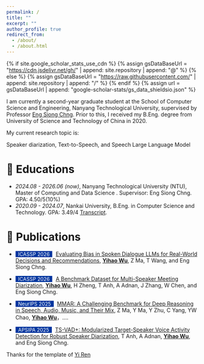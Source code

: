```yaml
---
permalink: /
title: ""
excerpt: ""
author_profile: true
redirect_from: 
  - /about/
  - /about.html
---
```


{% if site.google_scholar_stats_use_cdn %}
{% assign gsDataBaseUrl = "https://cdn.jsdelivr.net/gh/" | append: site.repository | append: "@" %}
{% else %}
{% assign gsDataBaseUrl = "https://raw.githubusercontent.com/" | append: site.repository | append: "/" %}
{% endif %}
{% assign url = gsDataBaseUrl | append: "google-scholar-stats/gs_data_shieldsio.json" %}

<span class='anchor' id='about-me'></span>

I am currently a second-year graduate student at the School of Computer Science and Engineering, Nanyang Technological University, supervised by Professor [Eng Siong Chng](https://scholar.google.com/citations?hl=en&user=FJodrCcAAAAJ). 
Prior to this, I received my B.Eng. degree from University of Science and Technology of China in 2020.

My current research topic is:

Speaker diarization, Text-to-Speech, and Speech Large Language Model

# 📖 Educations
- *2024.08 - 2026.06 (now)*, Nanyang Technological University (NTU), Master of Computing and Data Science . Supervisor: Eng Siong Chng.  GPA: 4.50/5(10%)
- *2020.09 - 2024.07*, Nankai University, B.Eng. in Computer Science and Technology. GPA: 3.49/4 [Transcript](https://github.com/wyhzhen6/wyhzhen6.github.io/blob/main/transcript.pdf). 


# 📝 Publications  

- <span style="display:inline-block; background-color:#00369F; color:#fff; padding:0px 7px; margin-right:5px; font-size:13px;">ICASSP 2026</span> [Evaluating Bias in Spoken Dialogue LLMs for Real-World Decisions and Recommendations](#), **<u>Yihao Wu</u>**, Z Ma, T Wang, and Eng Siong Chng.  

- <span style="display:inline-block; background-color:#00369F; color:#fff; padding:0px 7px; margin-right:5px; font-size:13px;">ICASSP 2026</span> [A Benchmark Dataset for Multi-Speaker Meeting Diarization](#), **<u>Yihao Wu</u>**, H Zheng, T Anh, A Adnan, J Zhang, W Chen, and Eng Siong Chng.  

- <span style="display:inline-block; background-color:#00369F; color:#fff; padding:0px 7px; margin-right:5px; font-size:13px;">NeurIPS 2025</span> [MMAR: A Challenging Benchmark for Deep Reasoning in Speech, Audio, Music, and Their Mix](https://arxiv.org/abs/2505.13032), Z Ma, Y Ma, Y Zhu, C Yang, YW Chao, **<u>Yihao Wu</u>**，....  

- <span style="display:inline-block; background-color:#00369F; color:#fff; padding:0px 7px; margin-right:5px; font-size:13px;">APSIPA 2025</span> [TS-VAD+: Modularized Target-Speaker Voice Activity Detection for Robust Speaker Diarization](#), T Anh, A Adnan, **<u>Yihao Wu</u>**, and Eng Siong Chng.  

Thanks for the template of <a href="https://github.com/RayeRen/acad-homepage.github.io">Yi Ren</a>

